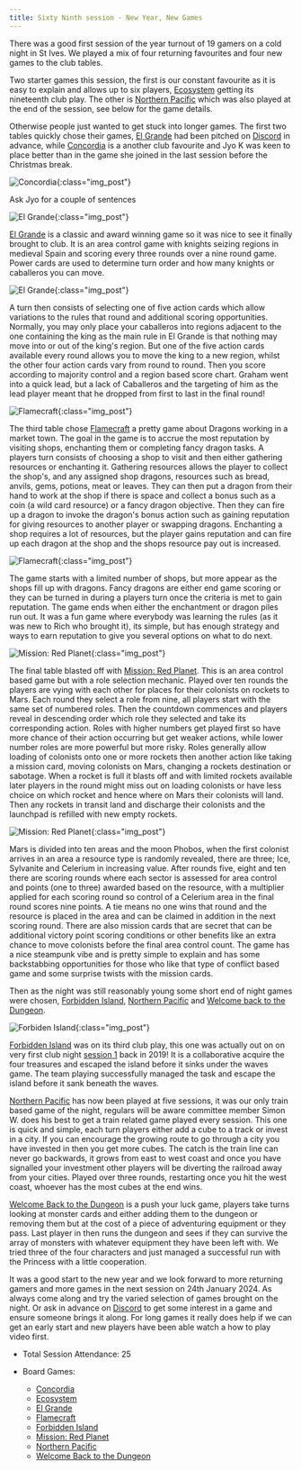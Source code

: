 ```yaml
---
title: Sixty Ninth session - New Year, New Games
---
```


There was a good first session of the year turnout of 19 gamers on a cold night in St Ives. We played a mix of four returning favourites and four new games to the club tables.

Two starter games this session, the first is our constant favourite as it is easy to explain and allows up to six players, [Ecosystem][E] getting its nineteenth club play. The other is [Northern Pacific][NP] which was also played at the end of the session, see below for the game details.

Otherwise people just wanted to get stuck into longer games. The first two tables quickly chose their games, [El Grande][EG] had been pitched on [Discord][Contact] in advance, while [Concordia][CC] is a another club favourite and Jyo K was keen to place better than in the game she joined in the last session before the Christmas break.

![Concordia](/images/posts/2024_01_10/Concordia01.jpg "Concordia"){:class="img_post"}

Ask Jyo for a couple of sentences

![El Grande](/images/posts/2024_01_10/ElGrande01.jpg "El Grande"){:class="img_post"}

[El Grande][EG] is a classic and award winning game so it was nice to see it finally brought to club. It is an area control game with knights seizing regions in medieval Spain and scoring every three rounds over a nine round game. Power cards are used to determine turn order and how many knights or caballeros you can move.

![El Grande](/images/posts/2024_01_10/ElGrande02.jpg "El Grande"){:class="img_post"}

A turn then consists of selecting one of five action cards which allow variations to the rules that round and additional scoring opportunities. Normally, you may only place your caballeros into regions adjacent to the one containing the king as the main rule in El Grande is that nothing may move into or out of the king's region. But one of the five action cards available every round allows you to move the king to a new region, whilst the other four action cards vary from round to round. Then you score according to majority control and a region based score chart. Graham went into a quick lead, but a lack of Caballeros and the targeting of him as the lead player meant that he dropped from first to last in the final round!

![Flamecraft](/images/posts/2024_01_10/Flamecraft01.jpg "Flamecraft"){:class="img_post"}

The third table chose [Flamecraft][FC] a pretty game about Dragons working in a market town. The goal in the game is to accrue the most reputation by visiting shops, enchanting them or completing fancy dragon tasks. A players turn consists of choosing a shop to visit and then either gathering resources or enchanting it. Gathering resources allows the player to collect the shop's, and any assigned shop dragons, resources such as bread, anvils, gems, potions, meat or leaves. They can then put a dragon from their hand to work at the shop if there is space and collect a bonus such as a coin (a wild card resource) or a fancy dragon objective. Then they can fire up a dragon to invoke the dragon's bonus action such as gaining reputation for giving resources to another player or swapping dragons. Enchanting a shop requires a lot of resources, but the player gains reputation and can fire up each dragon at the shop and the shops resource pay out is increased.

![Flamecraft](/images/posts/2024_01_10/Flamecraft02.jpg "Flamecraft"){:class="img_post"}

The game starts with a limited number of shops, but more appear as the shops fill up with dragons. Fancy dragons are either end game scoring or they can be turned in during a players turn once the criteria is met to gain reputation. The game ends when either the enchantment or dragon piles run out. It was a fun game where everybody was learning the rules (as it was new to Rich who brought it), its simple, but has enough strategy and ways to earn reputation to give you several options on what to do next.

![Mission: Red Planet](/images/posts/2024_01_10/MissionRedPlanet01.jpg "Mission: Red Planet"){:class="img_post"}

The final table blasted off with [Mission: Red Planet][MRP]. This is an area control based game but with a role selection mechanic. Played over ten rounds the players are vying with each other for places for their colonists on rockets to Mars. Each round they select a role from nine, all players start with the same set of numbered roles. Then the countdown commences and players reveal in descending order which role they selected and take its corresponding action. Roles with higher numbers get played first so have more chance of their action occurring but get weaker actions, while lower number roles are more powerful but more risky. Roles generally allow loading of colonists onto one or more rockets then another action like taking a mission card, moving colonists on Mars, changing a rockets destination or sabotage. When a rocket is full it blasts off and with limited rockets available later players in the round might miss out on loading colonists or have less choice on which rocket and hence where on Mars their colonists will land. Then any rockets in transit land and discharge their colonists and the launchpad is refilled with new empty rockets.

![Mission: Red Planet](/images/posts/2024_01_10/MissionRedPlanet02.jpg "Mission: Red Planet"){:class="img_post"}

Mars is divided into ten areas and the moon Phobos, when the first colonist arrives in an area a resource type is randomly revealed, there are three; Ice, Sylvanite and Celerium in increasing value. After rounds five, eight and ten there are scoring rounds where each sector is assessed for area control and points (one to three) awarded based on the resource, with a multiplier applied for each scoring round so control of a Celerium area in the final round scores nine points. A tie means no one wins that round and the resource is placed in the area and can be claimed in addition in the next scoring round. There are also mission cards that are secret that can be additional victory point scoring conditions or other benefits like an extra chance to move colonists before the final area control count. The game has a nice steampunk vibe and is pretty simple to explain and has some backstabbing opportunities for those who like that type of conflict based game and some surprise twists with the mission cards.

Then as the night was still reasonably young some short end of night games were chosen, [Forbidden Island][FI], [Northern Pacific][NP] and [Welcome back to the Dungeon][WBD]. 

![Forbiden Island](/images/posts/2024_01_10/ForbidenIsland01.jpg "Forbiden Island"){:class="img_post"}

[Forbidden Island][FI] was on its third club play, this one was actually out on on very first club night [session 1][1] back in 2019! It is a collaborative acquire the four treasures and escaped the island before it sinks under the waves game. The team playing successfully managed the task and escape the island before it sank beneath the waves.

[Northern Pacific][NP] has now been played at five sessions, it was our only train based game of the night, regulars will be aware committee member Simon W. does his best to get a train related game played every session. This one is quick and simple, each turn players either add a cube to a track or invest in a city. If you can encourage the growing route to go through a city you have invested in then you get more cubes. The catch is the train line can never go backwards, it grows from east to west coast and once you have signalled your investment other players will be diverting the railroad away from your cities. Played over three rounds, restarting once you hit the west coast, whoever has the most cubes at the end wins.

[Welcome Back to the Dungeon][WBD] is a push your luck game, players take turns looking at monster cards and either adding them to the dungeon or removing them but at the cost of a piece of adventuring equipment or they pass. Last player in then runs the dungeon and sees if they can survive the array of monsters with whatever equipment they have been left with. We tried three of the four characters and just managed a successful run with the Princess with a little cooperation.

It was a good start to the new year and we look forward to more returning gamers and more games in the next session on 24th January 2024. As always come along and try the varied selection of games brought on the night. Or ask in advance on [Discord][Contact] to get some interest in a game and ensure someone brings it along. For long games it really does help if we can get an early start and new players have been able watch a how to play video first.


* Total Session Attendance: 25
* Board Games:

	 * [Concordia][CC]
	 * [Ecosystem][E]
	 * [El Grande][EG]
	 * [Flamecraft][FC]
	 * [Forbidden Island][FI]
	 * [Mission: Red Planet][MRP]
	 * [Northern Pacific][NP]
	 * [Welcome Back to the Dungeon][WBD]
	


[1]: /2010/09/11/first-session.html

[CC]: {{site.data.BoardGameLinks.Concordia.Link}}
[E]: {{site.data.BoardGameLinks.Ecosystem.Link}}
[EG]: {{site.data.BoardGameLinks.ElGrande.Link}}
[FC]: {{site.data.BoardGameLinks.Flamecraft.Link}}
[FI]: {{site.data.BoardGameLinks.ForbiddenIsland.Link}}
[MRP]: {{site.data.BoardGameLinks.MissionRedPlanet.Link}}
[NP]: {{site.data.BoardGameLinks.NorthernPacific.Link}}
[WBD]: {{site.data.BoardGameLinks.WelcomeBackToTheDungeon.Link}}

[Contact]: /Contact.html
